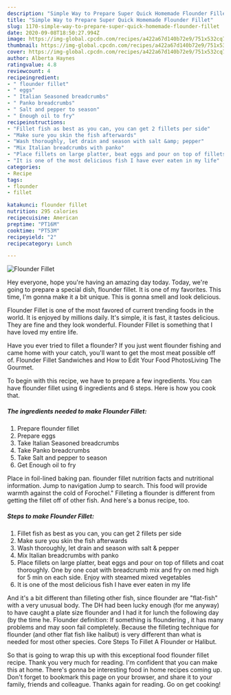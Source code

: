 ```yaml
---
description: "Simple Way to Prepare Super Quick Homemade Flounder Fillet"
title: "Simple Way to Prepare Super Quick Homemade Flounder Fillet"
slug: 1170-simple-way-to-prepare-super-quick-homemade-flounder-fillet
date: 2020-09-08T18:50:27.994Z
image: https://img-global.cpcdn.com/recipes/a422a67d140b72e9/751x532cq70/flounder-fillet-recipe-main-photo.jpg
thumbnail: https://img-global.cpcdn.com/recipes/a422a67d140b72e9/751x532cq70/flounder-fillet-recipe-main-photo.jpg
cover: https://img-global.cpcdn.com/recipes/a422a67d140b72e9/751x532cq70/flounder-fillet-recipe-main-photo.jpg
author: Alberta Haynes
ratingvalue: 4.8
reviewcount: 4
recipeingredient:
- " flounder fillet"
- " eggs"
- " Italian Seasoned breadcrumbs"
- " Panko breadcrumbs"
- " Salt and pepper to season"
- " Enough oil to fry"
recipeinstructions:
- "Fillet fish as best as you can, you can get 2 fillets per side"
- "Make sure you skin the fish afterwards"
- "Wash thoroughly, let drain and season with salt &amp; pepper"
- "Mix Italian breadcrumbs with panko"
- "Place fillets on large platter, beat eggs and pour on top of fillets and coat thoroughly. One by one coat with breadcrumb mix and fry on med high for 5 min on each side. Enjoy with steamed mixed vegetables"
- "It is one of the most delicious fish I have ever eaten in my life"
categories:
- Recipe
tags:
- flounder
- fillet

katakunci: flounder fillet 
nutrition: 295 calories
recipecuisine: American
preptime: "PT16M"
cooktime: "PT53M"
recipeyield: "2"
recipecategory: Lunch

---
```



![Flounder Fillet](https://img-global.cpcdn.com/recipes/a422a67d140b72e9/751x532cq70/flounder-fillet-recipe-main-photo.jpg)

Hey everyone, hope you're having an amazing day today. Today, we're going to prepare a special dish, flounder fillet. It is one of my favorites. This time, I'm gonna make it a bit unique. This is gonna smell and look delicious.

Flounder Fillet is one of the most favored of current trending foods in the world. It is enjoyed by millions daily. It's simple, it is fast, it tastes delicious. They are fine and they look wonderful. Flounder Fillet is something that I have loved my entire life.

Have you ever tried to fillet a flounder? If you just went flounder fishing and came home with your catch, you&#39;ll want to get the most meat possible off of. Flounder Fillet Sandwiches and How to Edit Your Food PhotosLiving The Gourmet.


To begin with this recipe, we have to prepare a few ingredients. You can have flounder fillet using 6 ingredients and 6 steps. Here is how you cook that.

<!--inarticleads1-->

##### The ingredients needed to make Flounder Fillet:

1. Prepare  flounder fillet
1. Prepare  eggs
1. Take  Italian Seasoned breadcrumbs
1. Take  Panko breadcrumbs
1. Take  Salt and pepper to season
1. Get  Enough oil to fry


Place in foil-lined baking pan. flounder fillet nutrition facts and nutritional information. Jump to navigation Jump to search. This food will provide warmth against the cold of Forochel.&#34; Filleting a flounder is different from getting the fillet off of other fish. And here&#39;s a bonus recipe, too. 

<!--inarticleads2-->

##### Steps to make Flounder Fillet:

1. Fillet fish as best as you can, you can get 2 fillets per side
1. Make sure you skin the fish afterwards
1. Wash thoroughly, let drain and season with salt &amp; pepper
1. Mix Italian breadcrumbs with panko
1. Place fillets on large platter, beat eggs and pour on top of fillets and coat thoroughly. One by one coat with breadcrumb mix and fry on med high for 5 min on each side. Enjoy with steamed mixed vegetables
1. It is one of the most delicious fish I have ever eaten in my life


And it&#39;s a bit different than filleting other fish, since flounder are &#34;flat-fish&#34; with a very unusual body. The DH had been lucky enough (for me anyway) to have caught a plate size flounder and I had it for lunch the following day (by the time he. Flounder definition: If something is floundering , it has many problems and may soon fail completely. Because the filleting technique for flounder (and other flat fish like halibut) is very different than what is needed for most other species. Core Steps To Fillet A Flounder or Halibut. 

So that is going to wrap this up with this exceptional food flounder fillet recipe. Thank you very much for reading. I'm confident that you can make this at home. There's gonna be interesting food in home recipes coming up. Don't forget to bookmark this page on your browser, and share it to your family, friends and colleague. Thanks again for reading. Go on get cooking!
